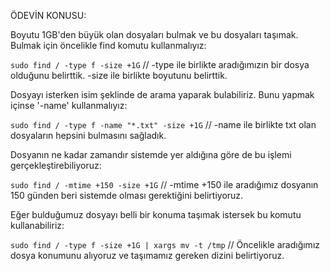 
ÖDEVİN KONUSU:

Boyutu 1GB'den büyük olan dosyaları bulmak ve bu dosyaları taşımak. Bulmak için öncelikle find komutu kullanmalıyız:

`sudo find / -type f -size +1G` // -type ile birlikte aradığımızın bir dosya olduğunu belirttik. -size ile birlikte boyutunu belirttik.

Dosyayı isterken isim şeklinde de arama yaparak bulabiliriz. Bunu yapmak içinse '-name' kullanmalıyız:

`sudo find / -type f -name "*.txt" -size +1G` // -name ile birlikte txt olan dosyaların hepsini bulmasını sağladık.

Dosyanın ne kadar zamandır sistemde yer aldığına göre de bu işlemi gerçekleştirebiliyoruz:

`sudo find / -mtime +150 -size +1G` // -mtime +150 ile aradığımız dosyanın 150 günden beri sistemde olması gerektiğini belirtiyoruz.

Eğer bulduğumuz dosyayı belli bir konuma taşımak istersek bu komutu kullanabiliriz:

`sudo find / -type f -size +1G | xargs mv -t /tmp` // Öncelikle aradığımız dosya konumunu alıyoruz ve taşımamız gereken dizini belirtiyoruz.

